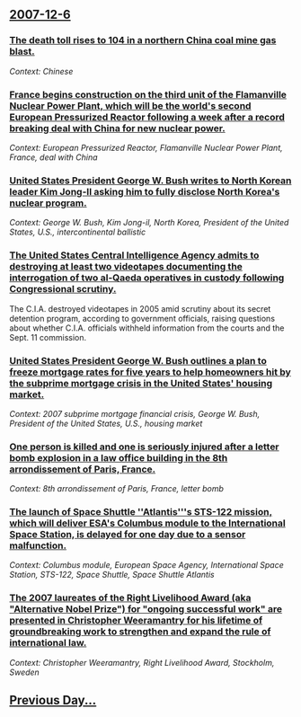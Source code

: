 ## [2007-12-6](/news/2007/12/6/index.md)

### [ The death toll rises to 104 in a northern China coal mine gas blast. ](/news/2007/12/6/the-death-toll-rises-to-104-in-a-northern-china-coal-mine-gas-blast.md)
_Context: Chinese_

### [ France begins construction on the third unit of the Flamanville Nuclear Power Plant, which will be the world's second European Pressurized Reactor following a week after a record breaking deal with China for new nuclear power. ](/news/2007/12/6/france-begins-construction-on-the-third-unit-of-the-flamanville-nuclear-power-plant-which-will-be-the-world-s-second-european-pressurized.md)
_Context: European Pressurized Reactor, Flamanville Nuclear Power Plant, France, deal with China_

### [ United States President George W. Bush writes to North Korean leader Kim Jong-Il asking him to fully disclose North Korea's nuclear program. ](/news/2007/12/6/united-states-president-george-w-bush-writes-to-north-korean-leader-kim-jong-il-asking-him-to-fully-disclose-north-korea-s-nuclear-program.md)
_Context: George W. Bush, Kim Jong-il, North Korea, President of the United States, U.S., intercontinental ballistic_

### [ The United States Central Intelligence Agency admits to destroying at least two videotapes documenting the interrogation of two al-Qaeda operatives in custody following Congressional scrutiny. ](/news/2007/12/6/the-united-states-central-intelligence-agency-admits-to-destroying-at-least-two-videotapes-documenting-the-interrogation-of-two-al-qaeda-op.md)
The C.I.A. destroyed videotapes in 2005 amid scrutiny about its secret detention program, according to government officials, raising questions about whether C.I.A. officials withheld information from the courts and the Sept. 11 commission.

### [ United States President George W. Bush outlines a plan to freeze mortgage rates for five years to help homeowners hit by the subprime mortgage crisis in the United States' housing market. ](/news/2007/12/6/united-states-president-george-w-bush-outlines-a-plan-to-freeze-mortgage-rates-for-five-years-to-help-homeowners-hit-by-the-subprime-mortg.md)
_Context: 2007 subprime mortgage financial crisis, George W. Bush, President of the United States, U.S., housing market_

### [ One person is killed and one is seriously injured after a letter bomb explosion in a law office building in the 8th arrondissement of Paris, France. ](/news/2007/12/6/one-person-is-killed-and-one-is-seriously-injured-after-a-letter-bomb-explosion-in-a-law-office-building-in-the-8th-arrondissement-of-paris.md)
_Context: 8th arrondissement of Paris, France, letter bomb_

### [ The launch of Space Shuttle ''Atlantis'''s STS-122 mission, which will deliver ESA's Columbus module to the International Space Station, is delayed for one day due to a sensor malfunction. ](/news/2007/12/6/the-launch-of-space-shuttle-atlantis-s-sts-122-mission-which-will-deliver-esa-s-columbus-module-to-the-international-space-station-is.md)
_Context: Columbus module, European Space Agency, International Space Station, STS-122, Space Shuttle, Space Shuttle Atlantis_

### [ The 2007 laureates of the Right Livelihood Award (aka "Alternative Nobel Prize") for "ongoing successful work" are presented in  Christopher Weeramantry for his lifetime of groundbreaking work to strengthen and expand the rule of international law. ](/news/2007/12/6/the-2007-laureates-of-the-right-livelihood-award-aka-alternative-nobel-prize-for-ongoing-successful-work-are-presented-in-christophe.md)
_Context: Christopher Weeramantry, Right Livelihood Award, Stockholm, Sweden_

## [Previous Day...](/news/2007/12/5/index.md)

